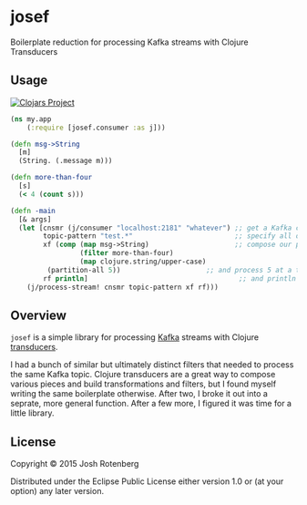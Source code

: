 # josef

Boilerplate reduction for processing Kafka streams with Clojure Transducers

## Usage

[![Clojars Project](http://clojars.org/josef/latest-version.svg)](http://clojars.org/josef)

```clojure
(ns my.app
    (:require [josef.consumer :as j]))

(defn msg->String
  [m]
  (String. (.message m)))

(defn more-than-four
  [s]
  (< 4 (count s)))

(defn -main
  [& args]
  (let [cnsmr (j/consumer "localhost:2181" "whatever") ;; get a Kafka consumer
        topic-pattern "test.*"                         ;; specify all of our test topics
        xf (comp (map msg->String)                     ;; compose our processing transducer xform
                 (filter more-than-four)
                 (map clojure.string/upper-case)
		 (partition-all 5))                     ;; and process 5 at a time
        rf println]                                     ;; and println out the results
    (j/process-stream! cnsmr topic-pattern xf rf)))
```

## Overview

`josef` is a simple library for processing [Kafka](http://kafka.apache.org/) streams with Clojure
[transducers](http://clojure.org/transducers).

I had a bunch of similar but ultimately distinct filters that needed
to process the same Kafka topic. Clojure
transducers are a great way to
compose various pieces and build transformations and filters, but I
found myself writing the same boilerplate otherwise. After two, I
broke it out into a seprate, more general function. After a few more,
I figured it was time for a little library.

## License

Copyright © 2015 Josh Rotenberg

Distributed under the Eclipse Public License either version 1.0 or (at
your option) any later version.
